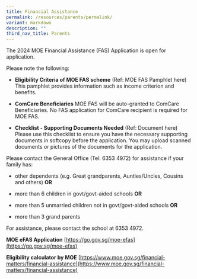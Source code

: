 ```yaml
---
title: Financial Assistance
permalink: /resources/parents/permalink/
variant: markdown
description: ""
third_nav_title: Parents
---
```

The 2024 MOE Financial Assistance (FAS) Application is open for application. 



Please note the following:

* **Eligibility Criteria of MOE FAS scheme** (Ref: MOE FAS Pamphlet here) This pamphlet provides information such as income criterion and benefits.

* **ComCare Beneficiaries** MOE FAS will be auto-granted to ComCare Beneficiaries. No FAS application for ComCare recipient is required for MOE FAS.

* **Checklist - Supporting Documents Needed** (Ref: Document here) Please use this checklist to ensure you have the necessary supporting documents in softcopy before the application. You may upload scanned documents or pictures of the documents for the application.

Please contact the General Office (Tel: 6353 4972) for assistance if your family has:

* other dependents (e.g. Great grandparents, Aunties/Uncles, Cousins and others)  **OR**

* more than 6 children in govt/govt-aided schools  **OR**

* more than 5 unmarried children not in govt/govt-aided schools **OR**

* more than 3 grand parents

For assistance, please contact the school at 6353 4972.

**MOE eFAS Application**
[https://go.gov.sg/moe-efas](https://go.gov.sg/moe-efas)

**Eligibility calculator by MOE**
[https://www.moe.gov.sg/financial-matters/financial-assistance](https://www.moe.gov.sg/financial-matters/financial-assistance)